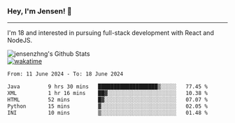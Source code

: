 ### Hey, I'm Jensen! 👋

---

I'm 18 and interested in pursuing full-stack development with React and NodeJS.

![jensenzhng's Github Stats](https://github-readme-stats.vercel.app/api?username=jensenzhng&theme=dark&show_icons=true&count_private=true)
<br />
[![wakatime](https://wakatime.com/badge/user/cbfc263d-3611-4e36-8278-8fad45fe3f62.svg)](https://wakatime.com/@cbfc263d-3611-4e36-8278-8fad45fe3f62)

<!--START_SECTION:waka-->

```txt
From: 11 June 2024 - To: 18 June 2024

Java         9 hrs 30 mins   ███████████████████▒░░░░░   77.45 %
XML          1 hr 16 mins    ██▓░░░░░░░░░░░░░░░░░░░░░░   10.38 %
HTML         52 mins         █▓░░░░░░░░░░░░░░░░░░░░░░░   07.07 %
Python       15 mins         ▓░░░░░░░░░░░░░░░░░░░░░░░░   02.05 %
INI          10 mins         ▒░░░░░░░░░░░░░░░░░░░░░░░░   01.48 %
```

<!--END_SECTION:waka-->
